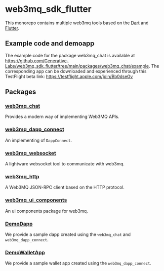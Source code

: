# web3mq_sdk_flutter

This monorepo contains multiple web3mq tools based on the [Dart](<https://dart.dev/>) and [Flutter](https://flutter.dev/).

## Example code and demoapp

The example code for the package web3mq_chat is available at <https://github.com/Generative-Labs/web3mq_sdk_flutter/tree/main/packages/web3mq_chat/example>. The corresponding app can be downloaded and experienced through this TestFlight beta link: <https://testflight.apple.com/join/Bb0dseGv>

## Packages

### [web3mq_chat](https://github.com/Generative-Labs/web3mq_sdk_flutter/tree/main/packages/web3mq_chat)

Provides a modern way of implementing Web3MQ APIs.

### [web3mq_dapp_connect](https://github.com/Generative-Labs/web3mq_sdk_flutter/tree/main/packages/web3mq_dapp_connect)

An implementing of `DappConnect`.

### [web3mq_websocket](https://github.com/Generative-Labs/web3mq_sdk_flutter/tree/main/packages/web3mq_websocket)

A lightware websocket tool to communicate with web3mq.

### [web3mq_http](https://github.com/Generative-Labs/web3mq_sdk_flutter/tree/main/packages/web3mq_http)

A Web3MQ JSON-RPC client based on the HTTP protocol.

### [web3mq_ui_components](https://github.com/Generative-Labs/web3mq_sdk_flutter/tree/main/packages/web3mq_ui_components)

An ui components package for web3mq.

### [DemoDapp](https://github.com/Generative-Labs/web3mq_sdk_flutter/tree/main/packages/web3mq_sdk_flutter_demo)

We provide a sample dapp created using the `web3mq_chat` and `web3mq_dapp_connect`.

### [DemoWalletApp](https://github.com/Generative-Labs/web3mq_sdk_flutter/tree/main/packages/web3mq_sdk_demoapp_wallet)

We provide a sample wallet app created using the `web3mq_dapp_connect`.
